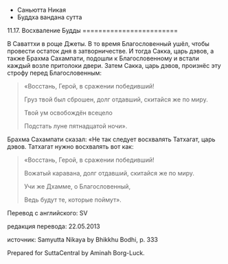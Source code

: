 









* Саньютта Никая
* Буддха вандана сутта


11\.17\. Восхваление Будды
\=\=\=\=\=\=\=\=\=\=\=\=\=\=\=\=\=\=\=\=\=\=\=\=



В Саваттхи в роще Джеты\. В то время Благословенный ушёл, чтобы провести остаток дня в затворничестве\. И тогда Сакка, царь дэвов, а также Брахма Сахампати, подошли к Благословенному и встали каждый возле притолоки двери\. Затем Сакка, царь дэвов, произнёс эту строфу перед Благословенным:



> «Восстань, Герой, в сражении победивший\!  
> 
> Груз твой был сброшен, долг отдавший, скитайся же по миру\.  
> 
> Твой ум освобождён всецело  
> 
> Подстать луне пятнадцатой ночи»\.


Брахма Сахампати сказал: «Не так следует восхвалять Татхагат, царь дэвов\. Татхагат нужно восхвалять вот как:



> «Восстань, Герой, в сражении победивший\!  
> 
> Вожатый каравана, долг отдавший, скитайся же по миру\.  
> 
> Учи же Дхамме, о Благословенный,  
> 
> Ведь будут те, которые поймут»\.



Перевод с английского: SV


редакция перевода: 22\.05\.2013


источник: Samyutta Nikaya by Bhikkhu Bodhi, p\. 333


Prepared for SuttaCentral by Aminah Borg\-Luck\.







